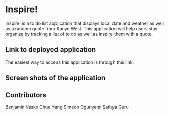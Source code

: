 # Inspire! 
Inspire! is a to do list application that displays local date and weather as
well as a random quote from Kanye West. This application will help users stay 
organize by tracking a list of to do as well as inspire them with a quote.

## Link to deployed application
The easiest way to access this application is through this link: 


## Screen shots of the application 



## Contributors
Benjamin Vasko
Chue Yang 
Simeon Ogunyemi
Sathya Guru
